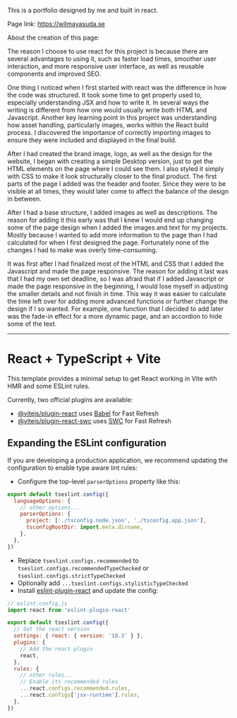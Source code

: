 This is a portfolio designed by me and built in react.

Page link: https://wilmayasuda.se

About the creation of this page:

The reason I choose to use react for this project is because there are several advantages to using it, such as faster load times, smoother user interaction, and more responsive user interface, as well as reusable components and improved SEO.

One thing I noticed when I first started with react was the difference in how the code was structured. It took some time to get properly used to, especially understanding JSX and how to write it. In several ways the writing is different from how one would usually write both HTML and Javascript. Another key learning point in this project was understanding how asset handling, particularly images, works within the React build process. I discovered the importance of correctly importing images to ensure they were included and displayed in the final build.

After I had created the brand image, logo, as well as the design for the website, I began with creating a simple Desktop version, just to get the HTML elements on the page where I could see them. I also styled it simply with CSS to make it look structurally closer to the final product. The first parts of the page I added was the header and footer. Since they were to be visible at all times, they would later come to affect the balance of the design in between.

After I had a base structure, I added images as well as descriptions. The reason for adding it this early was that I knew I would end up changing some of the page design when I added the images and text for my projects. Mostly because I wanted to add more information to the page than I had calculated for when I first designed the page. Fortunately none of the changes I had to make was overly time-consuming.

It was first after I had finalized most of the HTML and CSS that I added the Javascript and made the page responsive. The reason for adding it last was that I had my own set deadline, so I was afraid that if I added Javascript or made the page responsive in the beginning, I would lose myself in adjusting the smaller details and not finish in time. This way it was easier to calculate the time left over for adding more advanced functions or further change the design if I so wanted. For example, one function that I decided to add later was the fade-in effect for a more dynamic page, and an accordion to hide some of the text.

______________________________________________________________________

# React + TypeScript + Vite

This template provides a minimal setup to get React working in Vite with HMR and some ESLint rules.

Currently, two official plugins are available:

- [@vitejs/plugin-react](https://github.com/vitejs/vite-plugin-react/blob/main/packages/plugin-react/README.md) uses [Babel](https://babeljs.io/) for Fast Refresh
- [@vitejs/plugin-react-swc](https://github.com/vitejs/vite-plugin-react-swc) uses [SWC](https://swc.rs/) for Fast Refresh

## Expanding the ESLint configuration

If you are developing a production application, we recommend updating the configuration to enable type aware lint rules:

- Configure the top-level `parserOptions` property like this:

```js
export default tseslint.config({
  languageOptions: {
    // other options...
    parserOptions: {
      project: ['./tsconfig.node.json', './tsconfig.app.json'],
      tsconfigRootDir: import.meta.dirname,
    },
  },
})
```

- Replace `tseslint.configs.recommended` to `tseslint.configs.recommendedTypeChecked` or `tseslint.configs.strictTypeChecked`
- Optionally add `...tseslint.configs.stylisticTypeChecked`
- Install [eslint-plugin-react](https://github.com/jsx-eslint/eslint-plugin-react) and update the config:

```js
// eslint.config.js
import react from 'eslint-plugin-react'

export default tseslint.config({
  // Set the react version
  settings: { react: { version: '18.3' } },
  plugins: {
    // Add the react plugin
    react,
  },
  rules: {
    // other rules...
    // Enable its recommended rules
    ...react.configs.recommended.rules,
    ...react.configs['jsx-runtime'].rules,
  },
})
```
